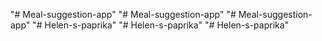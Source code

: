 "# Meal-suggestion-app" 
"# Meal-suggestion-app" 
"# Meal-suggestion-app" 
"# Helen-s-paprika" 
"# Helen-s-paprika" 
"# Helen-s-paprika" 

